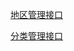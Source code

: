 [地区管理接口](https://github.com/fograinmokey/wxrank/blob/master/wxrank-back-api-1.0.md#%E5%9C%B0%E5%8C%BA%E7%AE%A1%E7%90%86)

[分类管理接口](https://github.com/fograinmokey/wxrank/blob/master/wxrank-back-api-1.0.md#%E5%88%86%E7%B1%BB%E7%AE%A1%E7%90%86)
